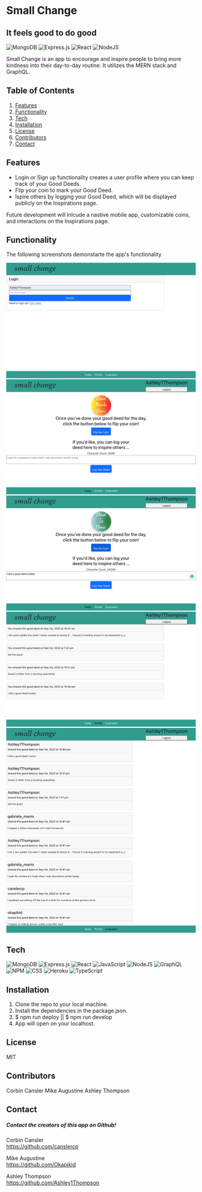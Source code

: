 # Small Change
## It feels good to do good

![MongoDB](https://img.shields.io/badge/MongoDB-%234ea94b.svg?style=for-the-badge&logo=mongodb&logoColor=white) ![Express.js](https://img.shields.io/badge/express.js-%23404d59.svg?style=for-the-badge&logo=express&logoColor=%2361DAFB) ![React](https://img.shields.io/badge/react-%2320232a.svg?style=for-the-badge&logo=react&logoColor=%2361DAFB) ![NodeJS](https://img.shields.io/badge/node.js-6DA55F?style=for-the-badge&logo=node.js&logoColor=white) 


Small Change is an app to encourage and inspire people to bring more kindness into their day-to-day routine. It utilizes the MERN stack and GraphQL.


## Table of Contents
1. [Features](#Features)
2. [Functionality](#Functionality)
3. [Tech](#Tech)
4. [Installation](#Installation)
5. [License](#License)
6. [Contributors](#Contributors)
7. [Contact](#Contact)

## Features

- Login or Sign up functionality creates a user profile where you can keep track of your Good Deeds.
- Flip your coin to mark your Good Deed.
- Ispire others by logging your Good Deed, which will be displayed publicly on the Inspirations page.


Future development will inlcude a nastive mobile app, customizable coins, and interactions on the Inspirations page.

## Functionality
The following screenshots demonstarte the app's functionality

![Login](assets/loginsmallchange.png)
![Coin Flip Not Done](assets/deedneedsdoin.png)
![Coin Flip Done](assets/coinflip.png)
![User Profile](assets/userprofilesmallchange.png)
![Inspirations](assets/inspirations.png)

## Tech
![MongoDB](https://img.shields.io/badge/MongoDB-%234ea94b.svg?style=for-the-badge&logo=mongodb&logoColor=white&style=plastic) ![Express.js](https://img.shields.io/badge/express.js-%23404d59.svg?style=for-the-badge&logo=express&logoColor=%2361DAFB&style=plastic) ![React](https://img.shields.io/badge/react-%2320232a.svg?style=for-the-badge&logo=react&logoColor=%2361DAFB&style=plastic) ![JavaScript](https://img.shields.io/badge/javascript-%23323330.svg?style=for-the-badge&logo=javascript&logoColor=%23F7DF1E&style=plastic) ![NodeJS](https://img.shields.io/badge/node.js-6DA55F?style=for-the-badge&logo=node.js&logoColor=white&style=plastic) ![GraphQL](https://img.shields.io/badge/-GraphQL-E10098?style=for-the-badge&logo=graphql&logoColor=white&style=plastic) ![NPM](https://img.shields.io/badge/NPM-%23000000.svg?style=for-the-badge&logo=npm&logoColor=white&style=plastic) ![CSS]( https://img.shields.io/badge/CSS3-1572B6?style=for-the-badge&logo=css3&logoColor=white&style=plastic)  ![Heroku](https://img.shields.io/badge/Heroku-430098?style=for-the-badge&logo=heroku&logoColor=white&style=plastic) ![TypeScript](https://img.shields.io/badge/typescript-%23007ACC.svg?style=for-the-badge&logo=typescript&logoColor=white&style=plastic)


## Installation

1. Clone the repo to your local machine. 
2. Install the dependencies in the package.json.
3. $ npm run deploy  ||  $ npm run develop
4. App will open on your localhost.


## License

MIT

## Contributors
Corbin Cansler
Mike Augustine
Ashley Thompson

## Contact
##### Contact the creators of this app on Github!

Corbin Cansler  
https://github.com/canslercp  

Mike Augustine  
https://github.com/Okapikid  

Ashley Thompson  
https://github.com/Ashley1Thompson
